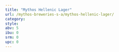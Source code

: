 ```yaml
---
title: "Mythos Hellenic Lager"
url: /mythos-breweries-s-a/mythos-hellenic-lager/
category: 
style: 
abv: 5
ibu: 0
srm: 0
upc: 0
---
```


